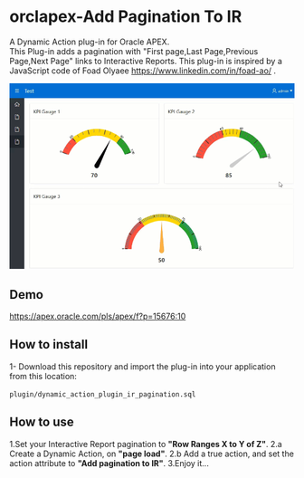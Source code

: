 # orclapex-Add Pagination To IR
A Dynamic Action  plug-in for Oracle APEX.  
This Plug-in adds a pagination with "First page,Last Page,Previous Page,Next Page"  links to Interactive Reports.
This  plug-in is inspired by a JavaScript code of  Foad Olyaee https://www.linkedin.com/in/foad-ao/ .

![](https://raw.githubusercontent.com/mortezamashhadi/orclapex-kpi-gauge/master/preview.gif)

## Demo
https://apex.oracle.com/pls/apex/f?p=15676:10

## How to install
1- Download this repository and import the plug-in into your application from this location:

`plugin/dynamic_action_plugin_ir_pagination.sql`

## How to use

1.Set your Interactive Report pagination to **"Row Ranges X to Y of Z"**.
2.a Create a Dynamic Action, on **"page load"**.
2.b Add a true action, and set the action attribute to **"Add pagination to IR"**. 
3.Enjoy it...

